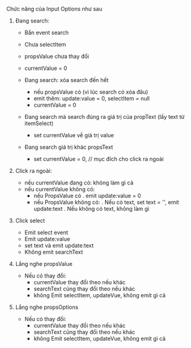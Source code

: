 Chức năng của Input Options như sau

1. Đang search:
   - Bắn event search
   - Chưa selectItem
   - propsValue chưa thay đổi
   - currentValue = 0
   - Đang search: xóa search đến hết
       + nếu propsValue có (vì lúc search có xóa đâu)
       + emit thêm: update:value = 0, selectItem = null
       + currentValue = 0

   - Đang search mà search đúng ra giá trị của propText (lấy text từ itemSelect)
       + set currentValue về giá trị value 
   - Đang search giá trị khác propsText
       + set currentValue = 0, // mục đích cho click ra ngoài

2. Click ra ngoài:
   - nếu currentValue đang có: không làm gì cả
   - nếu currentValue không có:
     - nếu PropsValue có
       . emit update:value = 0
     - nếu PropsValue không có:
       . Nếu có text, set text = '', emit update:text
       . Nếu không có text, không làm gì
3. Click select
   - Emit select event
   - Emit update:value
   - set text và emit update:text
   - Không emit searchText

4. Lắng nghe propsValue
   - Nếu có thay đổi:
      + currentValue thay đổi theo nếu khác
      + searchText cũng thay đổi theo nếu khác
      + không Emit selectItem, updateVue, không emit gì cả

5. Lắng nghe propsOptions
   - Nếu có thay đổi:
      + currentValue thay đổi theo nếu khác
      + searchText cũng thay đổi theo nếu khác
      + không Emit selectItem, updateVue, không emit gì cả



